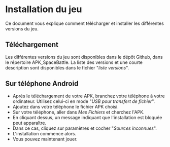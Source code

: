 Installation du jeu
==
Ce document vous explique comment télécharger et installer les différentes versions du jeu.

Téléchargement
--
Les différentes versions du jeu sont disponibles dans le dépôt Github, dans le répertoire APK_SpaceBattle. La liste des versions et une courte description sont disponibles dans le fichier "_liste versions_".
 
Sur téléphone Android
--
* Après le téléchargement de votre APK, branchez votre téléphone à votre ordinateur. Utilisez celui-ci en mode "_USB pour transfert de fichier_". 
* Ajoutez dans votre téléphone le fichier APK choisi.
* Sur votre téléphone, aller dans _Mes Fichiers_ et cherchez l'APK.
* En cliquant dessus, un message indiquant que l'installation est bloquée peut apparaître.
* Dans ce cas, cliquez sur paramètres et cocher "_Sources inconnues_".
* L'installation commence alors.
* Vous pouvez maintenant jouer.  
